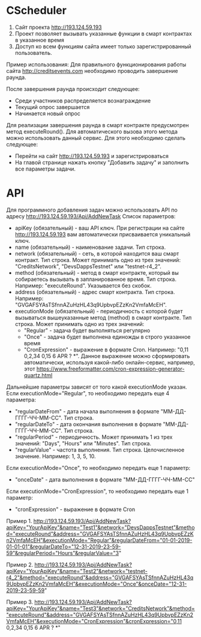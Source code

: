 # CScheduler
1. Сайт проекта http://193.124.59.193
2. Проект позволяет вызывать указанные функции в смарт контрактах в указанное время
3. Доступ ко всем функциям сайта имеет только зарегистрированный пользователь.

Пример использования:
Для правильного функционирования работы сайта http://creditsevents.com необходимо проводить завершение раунда. 

После завершения раунда происходит следующее:
- Среди участников распределяется вознаграждение
- Текущий опрос завершается
- Начинается новый опрос

Для реализации завершения раунда в смарт контракте предусмотрен метод executeRound(). Для автоматического вызова этого метода можно использовать данный сервис. Для этого необходимо сделать следующее:
- Перейти на сайт http://193.124.59.193 и зарегистрироваться
- На главой странице нажать кнопку "Добавить задачу" и заполнить все параметры задачи. 

# API
Для программного добавления задач можно использовать API по адресу http://193.124.59.193/Api/AddNewTask
Список параметров:
- apiKey (обязательный) - ваш API ключ. При регистрации на сайте http://193.124.59.193 вам автоматически присваивается уникальный ключ.
- name (обязательный) - наименование задачи. Тип строка.
- network (обязательный) - сеть, в которой находится ваш смарт контракт. Тип строка. Может принимать одно из трех значений: "CreditsNetwork", "DevsDappsTestnet" или "testnet-r4_2".
- method (обязательный) - метод в смарт контракте, который вы собираетесь вызывать в запланированное время. Тип строка. Например: "executeRound". Указывается без скобок.
- address (обязательный) - адрес смарт контракта. Тип строка. Например: "GVGAFSYAsTSfnnAZuHzHL43q9UpbvpEZzKn2VmfaMcEH".
- executionMode (обязательный) - периодичность с которой будет вызываться вышеуказанные метод (method) в смарт контракте. Тип строка. Может принимать одно из трех значений:
    - "Regular" - задача будет выполняться регулярно
    - "Once" - задача будет выполнена единожды в строго указанное время
    - "CronExpression" - выражение в формате Cron. Например: "0,11 0,2,34 0,15 6 APR ? *". Данное выражение можно сформировать автоматически, используя какой-либо онлайн-сервис, например, этот https://www.freeformatter.com/cron-expression-generator-quartz.html

Дальнейшие параметры зависят от того какой executionMode указан.</br>
Если executionMode="Regular", то необходимо передать еще 4 параметра:
    <ul>
    <li>"regularDateFrom" - дата начала выполнения в формате "ММ-ДД-ГГГГ-ЧЧ-ММ-СС". Тип строка.</li>
    <li>"regularDateTo" - дата окончания выполнения в формате "ММ-ДД-ГГГГ-ЧЧ-ММ-СС". Тип строка.</li>
    <li>"regularPeriod" - периодичность. Может принимать 1 из трех значений: "Days", "Hours" или "Minutes". Тип строка.</li>
    <li>"regularValue" - частота выполнения. Тип строка. Целочисленное значение. Например: 1, 3, 5, 10.</li>
    </ul>
Если executionMode="Once", то необходимо передать еще 1 параметр:
    <ul>
    <li>"onceDate" - дата выполнения в формате "ММ-ДД-ГГГГ-ЧЧ-ММ-СС"</li>
    </ul>
Если executionMode="CronExpression", то необходимо передать еще 1 параметр:
    <ul>
    <li>"cronExpression" - выражение в формате Cron</li>
    </ul>
    
Пример 1.
http://193.124.59.193/Api/AddNewTask?apiKey="YourApiKey"&name="Test1"&network="DevsDappsTestnet"&method="executeRound"&address="GVGAFSYAsTSfnnAZuHzHL43q9UpbvpEZzKn2VmfaMcEH"&executionMode="Regular"&regularDateFrom="01-01-2019-01-01-01"&regularDateTo="12-31-2019-23-59-59"&regularPeriod="Hours"&regularValue="3"

Пример 2.
http://193.124.59.193/Api/AddNewTask?apiKey="YourApiKey"&name="Test2"&network="testnet-r4_2"&method="executeRound"&address="GVGAFSYAsTSfnnAZuHzHL43q9UpbvpEZzKn2VmfaMcEH"&executionMode="Once"&onceDate="12-31-2019-23-59-59"

Пример 3.
http://193.124.59.193/Api/AddNewTask?apiKey="YourApiKey"&name="Test3"&network="CreditsNetwork"&method="executeRound"&address="GVGAFSYAsTSfnnAZuHzHL43q9UpbvpEZzKn2VmfaMcEH"&executionMode="CronExpression"&cronExpression="0,11 0,2,34 0,15 6 APR ? *"
